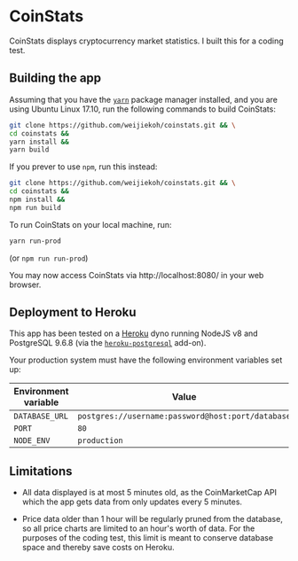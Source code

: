 # CoinStats

CoinStats displays cryptocurrency market statistics. I built this for a coding test.

## Building the app

Assuming that you have the [`yarn`](https://yarnpkg.com) package manager installed, and you are
using Ubuntu Linux 17.10, run the following commands to build CoinStats:

```bash
git clone https://github.com/weijiekoh/coinstats.git && \
cd coinstats &&
yarn install &&
yarn build
```

If you prever to use `npm`, run this instead:

```bash
git clone https://github.com/weijiekoh/coinstats.git && \
cd coinstats &&
npm install &&
npm run build
```

To run CoinStats on your local machine, run:

```bash
yarn run-prod
```

(or `npm run run-prod`)

You may now access CoinStats via http://localhost:8080/ in your web browser.

## Deployment to Heroku

This app has been tested on a [Heroku](https://www.heroku.com) dyno running
NodeJS v8 and PostgreSQL 9.6.8 (via the
[`heroku-postgresql`](https://elements.heroku.com/addons/heroku-postgresql)
add-on).

Your production system must have the following environment
variables set up:

| Environment variable | Value |
|---|---|
| `DATABASE_URL` | `postgres://username:password@host:port/database` |
| `PORT` | `80` |
| `NODE_ENV` | `production` |

## Limitations

- All data displayed is at most 5 minutes old, as the CoinMarketCap API which
  the app gets data from only updates every 5 minutes. 

- Price data older than 1 hour will be regularly pruned from the database, so
  all price charts are limited to an hour's worth of data. For the purposes of
  the coding test, this limit is meant to conserve database space and thereby
  save costs on Heroku.
